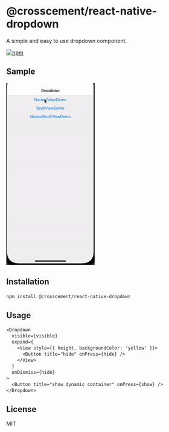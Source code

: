 # @crosscement/react-native-dropdown

A simple and easy to use dropdown component.

[![npm](https://img.shields.io/npm/v/@crosscement/react-native-dropdown)](https://www.npmjs.com/package/@crosscement/react-native-dropdown)

## Sample

![](./demo.gif)

## Installation

```sh
npm install @crosscement/react-native-dropdown
```

## Usage

```tsx
<Dropdown
  visible={visible}
  expand={
    <View style={{ height, backgroundColor: 'yellow' }}>
      <Button title="hide" onPress={hide} />
    </View>
  }
  onDismiss={hide}
>
  <Button title="show dynamic container" onPress={show} />
</Dropdown>
```

## License

MIT
